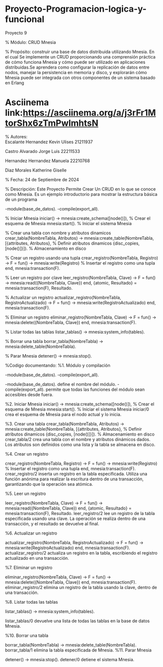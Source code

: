 # Proyecto-Programacion-logica-y-funcional
Proyecto 9 


% Módulo:       CRUD Mnesia

% Propósito:    construir una base de datos distribuida utilizando Mnesia. En el cual Se implemente un CRUD  proporcionando una comprensión práctica de cómo funciona Mnesia 
                y cómo puede ser utilizado en aplicaciones distribuidas.Se aprendera como configurar la replicación de datos entre nodos, manejar la
                persistencia en memoria y disco, y explorarán cómo 
                Mnesia puede ser integrada con otros componentes de un sistema basado en Erlang


# Asciinema link:https://asciinema.org/a/j3rFr1MtorShx6zTmPwImhtsN
% Autores:        
Escalante Hernandez Kevin Ulises 21211937

Castro Alvarado Jorge Luis 22211533

Hernandez Hernandez Manuela 22210768

Diaz Morales Katherine Giselle


                
% Fecha:        24 de Septiembre de 2024


% Descripción:
Este Proyecto Permite Crear Un CRUD en lo que se conoce como Mnesia.
Es un ejemplo introductorio para mostrar la estructura básica de un programa

-module(base_de_datos).
-compile(export_all).

% Iniciar Mnesia
iniciar() ->
    mnesia:create_schema([node()]), % Crear el esquema de Mnesia
    mnesia:start(). % Iniciar el sistema Mnesia

% Crear una tabla con nombre y atributos dinamicos
crear_tabla(NombreTabla, Atributos) ->
    mnesia:create_table(NombreTabla, 
    [{attributes, Atributos}, % Definir atributos dinamicos
     {disc_copies, [node()]}]). % Almacenamiento en disco

% Crear un registro usando una tupla
crear_registro(NombreTabla, Registro) ->
    F = fun() ->
        mnesia:write(Registro)  % Insertar el registro como una tupla
    end,
    mnesia:transaction(F).

% Leer un registro por clave
leer_registro(NombreTabla, Clave) ->
    F = fun() ->
        mnesia:read({NombreTabla, Clave})
    end,
    {atomic, Resultado} = mnesia:transaction(F),
    Resultado.

% Actualizar un registro
actualizar_registro(NombreTabla, RegistroActualizado) ->
    F = fun() ->
        mnesia:write(RegistroActualizado)
    end,
    mnesia:transaction(F).

% Eliminar un registro
eliminar_registro(NombreTabla, Clave) ->
    F = fun() ->
        mnesia:delete({NombreTabla, Clave})
    end,
    mnesia:transaction(F).

% Listar todas las tablas
listar_tablas() ->
    mnesia:system_info(tables).

% Borrar una tabla
borrar_tabla(NombreTabla) ->
    mnesia:delete_table(NombreTabla).

% Parar Mnesia
detener() ->
    mnesia:stop().


%Codigo documentando:
%1. Módulo y compilación

-module(base_de_datos).
-compile(export_all).

-module(base_de_datos). define el nombre del módulo.
-compile(export_all). permite que todas las funciones del módulo sean accesibles desde fuera.

%2. Iniciar Mnesia
iniciar() ->
    mnesia:create_schema([node()]), % Crear el esquema de Mnesia
    mnesia:start(). % Iniciar el sistema Mnesia
iniciar/0 crea el esquema de Mnesia para el nodo actual y lo inicia.

%3. Crear una tabla
crear_tabla(NombreTabla, Atributos) ->
    mnesia:create_table(NombreTabla, 
    [{attributes, Atributos}, % Definir atributos dinamicos
     {disc_copies, [node()]}]). % Almacenamiento en disco
crear_tabla/2 crea una tabla con el nombre y atributos dinámicos dados. Los atributos son definidos como una lista y la tabla se almacena en disco.

%4. Crear un registro

crear_registro(NombreTabla, Registro) ->
    F = fun() -> mnesia:write(Registro)  % Insertar el registro como una tupla
    end,
    mnesia:transaction(F).
crear_registro/2 inserta un registro en la tabla especificada. Utiliza una función anónima para realizar la escritura dentro de una transacción, garantizando que la operación sea atómica.

%5. Leer un registro

leer_registro(NombreTabla, Clave) ->
    F = fun() -> mnesia:read({NombreTabla, Clave}) end,
    {atomic, Resultado} = mnesia:transaction(F),
    Resultado.
leer_registro/2 lee un registro de la tabla especificada usando una clave. La operación se realiza dentro de una transacción, y el resultado se devuelve al final.

%6. Actualizar un registro

actualizar_registro(NombreTabla, RegistroActualizado) ->
    F = fun() -> mnesia:write(RegistroActualizado) end,
    mnesia:transaction(F).
actualizar_registro/2 actualiza un registro en la tabla, escribiendo el registro actualizado en una transacción.

%7. Eliminar un registro

eliminar_registro(NombreTabla, Clave) ->
    F = fun() -> mnesia:delete({NombreTabla, Clave}) end,
    mnesia:transaction(F).
eliminar_registro/2 elimina un registro de la tabla usando la clave, dentro de una transacción.

%8. Listar todas las tablas

listar_tablas() ->
    mnesia:system_info(tables).
   
listar_tablas/0 devuelve una lista de todas las tablas en la base de datos Mnesia.



%10. Borrar una tabla

borrar_tabla(NombreTabla) ->
    mnesia:delete_table(NombreTabla).
borrar_tabla/1 elimina la tabla especificada de Mnesia.
%11. Parar Mnesia

detener() ->
    mnesia:stop().
detener/0 detiene el sistema Mnesia.




